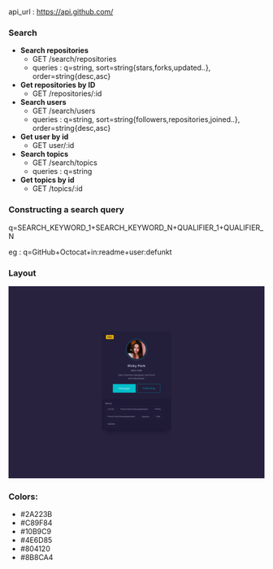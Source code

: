 api_url : https://api.github.com/

### Search
<ul>
<li>
<strong>Search repositories</strong> 
<ul>
<li>GET /search/repositories</li>
<li>queries : q=string, sort=string{stars,forks,updated..}, order=string{desc,asc}</li>
</ul>
</li>
<li>
<strong>Get repositories by ID</strong> 
<ul>
<li>GET /repositories/:id</li>
</ul>
</li>
<li>
<strong>Search users</strong> 
<ul>
<li>GET /search/users</li>
<li>queries : q=string, sort=string{followers,repositories,joined..}, order=string{desc,asc}</li>
</ul>
</li>
<li>
<strong>Get user by id</strong> 
<ul>
<li>GET user/:id</li>
</ul>
</li>
<li>
<strong>Search topics</strong> 
<ul>
<li>GET /search/topics</li>
<li>queries : q=string</li>
</ul>
</li>
<li>
<strong>Get topics by id</strong> 
<ul>
<li>GET /topics/:id</li>
</ul>
</li>
</ul>

### Constructing a search query
q=SEARCH_KEYWORD_1+SEARCH_KEYWORD_N+QUALIFIER_1+QUALIFIER_N

eg : q=GitHub+Octocat+in:readme+user:defunkt


### Layout
![imgfirst](./../images/gitProfile.png)

### Colors:
<ul>
<li>#2A223B</li>
<li>#C89F84</li>
<li>#10B9C9</li>
<li>#4E6D85</li>
<li>#804120</li>
<li>#8B8CA4</li>
</ul>
